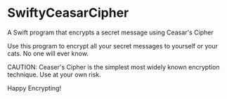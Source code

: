 # SwiftyCeasarCipher
A Swift program that encrypts a secret message using Ceasar's Cipher

Use this program to encrypt all your secret messages to yourself or your cats. No one will ever know.

CAUTION: Ceaser's Cipher is the simplest most widely known encryption technique. Use at your own risk. 

Happy Encrypting!
